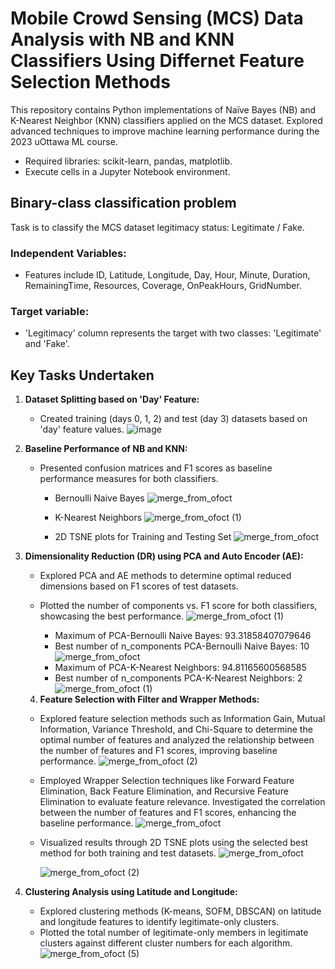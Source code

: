 # **Mobile Crowd Sensing (MCS) Data Analysis with NB and KNN Classifiers Using Differnet Feature Selection Methods**
This repository contains Python implementations of Naïve Bayes (NB) and K-Nearest Neighbor (KNN) classifiers applied on the MCS dataset. Explored advanced techniques to improve machine learning performance during the 2023 uOttawa ML course.

- Required libraries: scikit-learn, pandas, matplotlib.
- Execute cells in a Jupyter Notebook environment.

## Binary-class classification problem
Task is to classify the  MCS dataset legitimacy status: Legitimate / Fake.

### Independent Variables:
   +	Features include ID, Latitude, Longitude, Day, Hour, Minute, Duration, RemainingTime, Resources, Coverage, OnPeakHours, GridNumber.
### Target variable:
   +	'Legitimacy' column represents the target with two classes: 'Legitimate' and 'Fake'.

## **Key Tasks Undertaken**

1. **Dataset Splitting based on 'Day' Feature:**
   -  Created training (days 0, 1, 2) and test (day 3) datasets based on 'day' feature values.
       ![image](https://github.com/RimTouny/Mobile-Crowd-Sensing-MCS-Data-Analysis-with-NB-and-KNN-Classifiers/assets/48333870/c24aca3d-6ca6-43d3-91f1-5b10d4dd6515)

     
2. **Baseline Performance of NB and KNN:**
   - Presented confusion matrices and F1 scores as baseline performance measures for both classifiers.
       + Bernoulli Naive Bayes
       ![merge_from_ofoct](https://github.com/RimTouny/Mobile-Crowd-Sensing-MCS-Data-Analysis-with-NB-and-KNN-Classifiers/assets/48333870/4772b24d-fdfc-416c-a16d-bc83bd15bd5e)

       + K-Nearest Neighbors
         ![merge_from_ofoct (1)](https://github.com/RimTouny/Mobile-Crowd-Sensing-MCS-Data-Analysis-with-NB-and-KNN-Classifiers/assets/48333870/17930679-fd58-4b8a-a384-3daa19834cff)


     - 2D TSNE plots for Training and Testing Set
       ![merge_from_ofoct](https://github.com/RimTouny/Mobile-Crowd-Sensing-MCS-Data-Analysis-with-NB-and-KNN-Classifiers/assets/48333870/1e43cedd-ce31-4731-9377-b071a4e7b3e8)


3. **Dimensionality Reduction (DR) using PCA and Auto Encoder (AE):**
   - Explored PCA and AE methods to determine optimal reduced dimensions based on F1 scores of test datasets.
   - Plotted the number of components vs. F1 score for both classifiers, showcasing the best performance.
       ![merge_from_ofoct (1)](https://github.com/RimTouny/Mobile-Crowd-Sensing-MCS-Data-Analysis-with-NB-and-KNN-Classifiers/assets/48333870/84427dc4-8eea-4c01-826e-9a1affa450a4)

       + Maximum of PCA-Bernoulli Naive Bayes: 93.31858407079646
       * Best number of n_components PCA-Bernoulli Naive Bayes: 10
           ![merge_from_ofoct](https://github.com/RimTouny/Mobile-Crowd-Sensing-MCS-Data-Analysis-with-NB-and-KNN-Classifiers/assets/48333870/4853ceaf-8e52-4202-96f4-2af149037620)

       + Maximum of PCA-K-Nearest Neighbors: 94.81165600568585
       * Best number of n_components PCA-K-Nearest Neighbors: 2
           ![merge_from_ofoct (1)](https://github.com/RimTouny/Mobile-Crowd-Sensing-MCS-Data-Analysis-with-NB-and-KNN-Classifiers/assets/48333870/7c59c64d-2577-41bb-8fd4-49f43f13ee2c)

   4. **Feature Selection with Filter and Wrapper Methods:**
      
   - Explored feature selection methods such as Information Gain, Mutual Information, Variance Threshold, and Chi-Square to determine the optimal number of features and analyzed the relationship between the number of features and F1 scores, improving baseline performance.
     ![merge_from_ofoct (2)](https://github.com/RimTouny/Mobile-Crowd-Sensing-MCS-Data-Analysis-with-NB-and-KNN-Classifiers/assets/48333870/10547a76-166a-43a4-8637-72bd12311ee9)

   - Employed Wrapper Selection techniques like Forward Feature Elimination, Back Feature Elimination, and Recursive Feature Elimination to evaluate feature relevance. Investigated the correlation between the number of features and F1 scores, enhancing the baseline performance.
     ![merge_from_ofoct](https://github.com/RimTouny/Mobile-Crowd-Sensing-MCS-Data-Analysis-with-NB-and-KNN-Classifiers/assets/48333870/f7059485-053b-4f6f-a8ff-09575af60309)

   - Visualized results through 2D TSNE plots using the selected best method for both training and test datasets.
     ![merge_from_ofoct](https://github.com/RimTouny/Mobile-Crowd-Sensing-MCS-Data-Analysis-with-NB-and-KNN-Classifiers/assets/48333870/c8b6558b-e642-4317-9da7-280b76de6db2)

     ![merge_from_ofoct (2)](https://github.com/RimTouny/Mobile-Crowd-Sensing-MCS-Data-Analysis-with-NB-and-KNN-Classifiers/assets/48333870/288b213b-954b-4ffd-83c3-aaa6f5230c1b)


6. **Clustering Analysis using Latitude and Longitude:**
   - Explored clustering methods (K-means, SOFM, DBSCAN) on latitude and longitude features to identify legitimate-only clusters.
   - Plotted the total number of legitimate-only members in legitimate clusters against different cluster numbers for each algorithm.
     ![merge_from_ofoct (5)](https://github.com/RimTouny/Mobile-Crowd-Sensing-MCS-Data-Analysis-with-NB-and-KNN-Classifiers/assets/48333870/f9bdbda9-6603-4e7f-bf47-b84bc57b612c)


